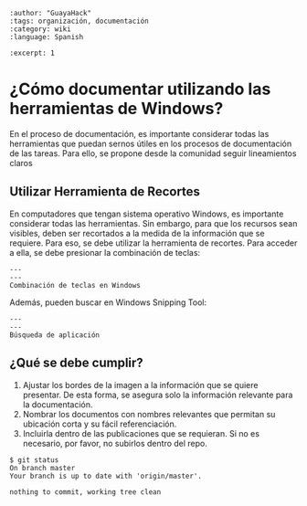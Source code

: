 
```{post} 2023-07-18
:author: "GuayaHack"
:tags: organización, documentación
:category: wiki
:language: Spanish

:excerpt: 1
```

# ¿Cómo documentar utilizando las herramientas de Windows?

En el proceso de documentación, es importante considerar todas las herramientas que puedan sernos útiles en los procesos de documentación de las tareas. Para ello, se propone desde la comunidad seguir lineamientos claros

## Utilizar Herramienta de Recortes
En computadores que tengan sistema operativo Windows, es importante considerar todas las herramientas. Sin embargo, para que los recursos sean visibles, deben ser recortados a la medida de la información que se requiere. Para eso, se debe utilizar la herramienta de recortes. Para acceder a ella, se debe presionar la combinación de teclas:

```{figure} como-documentar.md-data/windows-shitf-s.png
---
---
Combinación de teclas en Windows
```
Además, pueden buscar en Windows Snipping Tool:

```{figure} como-documentar.md-data/snipping-tool-shortcut.png
---
---
Búsqueda de aplicación
``` 
## ¿Qué se debe cumplir?

1. Ajustar los bordes de la imagen a la información que se quiere presentar. De esta forma, se asegura solo la información relevante para la documentación.
2. Nombrar los documentos con nombres relevantes que permitan su ubicación corta y su fácil referenciación. 
3. Incluirla dentro de las publicaciones que se requieran. Si no es necesario, por favor, no subirlos dentro del repo. 


```console
$ git status 
On branch master
Your branch is up to date with 'origin/master'.

nothing to commit, working tree clean
```
